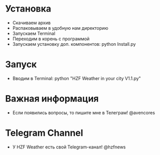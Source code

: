# Установка
* Скачиваем архив
* Распаковываем в удобную нам директорию
* Запускаем Terminal
* Переходим в корень с программой
* Запускаем установку доп. компонентов: python Install.py

# Запуск
* Вводим в Terminal: python "HZF Weather in your city V1.1.py"

# Важная информация
* Если появились вопросы, то пишите мне в Телеграм! @avencores

# Telegram Channel
* У HZF Weather есть свой Telegram-канал! @hzfnews
